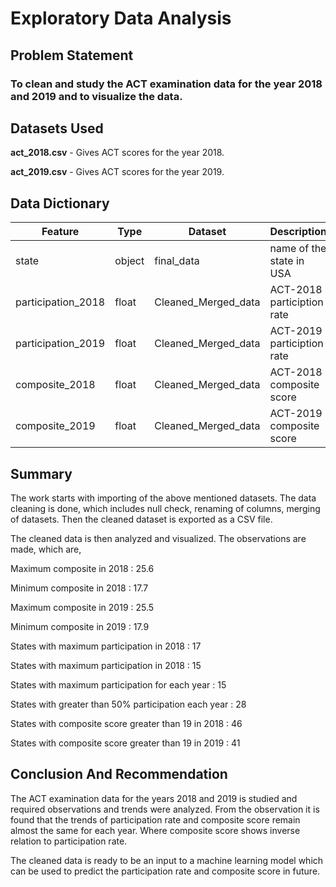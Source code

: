 # Exploratory Data Analysis

## Problem Statement

### To clean and study the ACT examination data for the year 2018 and 2019 and to visualize the data.

## Datasets Used

**act_2018.csv** - Gives ACT scores for the year 2018.

**act_2019.csv** - Gives ACT scores for the year 2019.


## Data Dictionary


|Feature|Type|Dataset|Description|
|---|---|---|---|
|state|object|final_data|name of the state in USA| 
|participation_2018|float|Cleaned_Merged_data|ACT-2018 particiption rate| 
|participation_2019|float|Cleaned_Merged_data|ACT-2019 particiption rate| 
|composite_2018|float|Cleaned_Merged_data|ACT-2018 composite score| 
|composite_2019|float|Cleaned_Merged_data|ACT-2019 composite score| 


## Summary
The work starts with importing of the above mentioned datasets. The data cleaning is done, which includes null check, renaming of columns, merging of datasets. Then the cleaned dataset is exported as a CSV file.

The cleaned data is then analyzed and visualized. The observations are made, which are,

Maximum composite in 2018 : 25.6

Minimum composite in 2018 : 17.7

Maximum composite in 2019 : 25.5

Minimum composite in 2019 : 17.9

States with maximum participation in 2018 : 17

States with maximum participation in 2018 : 15

States with maximum participation for each year : 15

States with greater than 50% participation each year : 28

States with composite score greater than 19 in 2018 : 46

States with composite score greater than 19 in 2019 : 41


## Conclusion And Recommendation
The ACT examination data for the years 2018 and 2019 is studied and required observations and trends were analyzed. From the observation it is found that the trends of participation rate and composite score remain almost the same for each year. Where composite score shows inverse relation to participation rate. 

The cleaned data is ready to be an input to a machine learning model which can be used to predict the participation rate and composite score in future.


